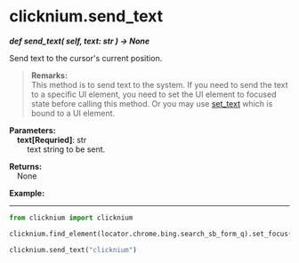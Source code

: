 # clicknium.send_text
***def send_text(
        self,
        text: str
    ) -> None***  

Send text to the cursor's current position.

>**Remarks:**  
This method is to send text to the system. If you need to send the text to a specific UI element, you need to set the UI element to focused state before calling this method. Or you may use [set_text](/doc/api/python/uielement/set_text.md) which is bound to a UI element.


**Parameters:**  
    &emsp;**text[Requried]**: str  
        &emsp;&emsp; text string to be sent.

**Returns:**  
    &emsp;None

**Example:**
***
```python
from clicknium import clicknium

clicknium.find_element(locator.chrome.bing.search_sb_form_q).set_focus()

clicknium.send_text("clicknium")
```